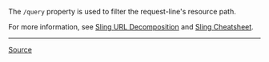 The `/query` property is used to filter the request-line's resource path.

For more information, see [Sling URL Decomposition](https://sling.apache.org/documentation/the-sling-engine/url-decomposition.html) and [Sling Cheatsheet](https://experienceleague.adobe.com/docs/experience-manager-cloud-service/content/implementing/developing/full-stack/sling-cheatsheet.html).

---

[Source](https://experienceleague.adobe.com/docs/experience-manager-dispatcher/using/configuring/dispatcher-configuration.html?lang=en#defining-a-filter)
